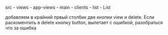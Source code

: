 src - views - app-views - main - clients - list - List

добавляем в крайний првый столбик две кнопки view и delete. Если раскоментить в delete кнопку button, вылетает с ошибкой, разобраться что за ошибка